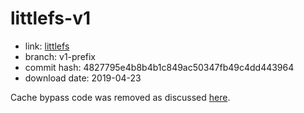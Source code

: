 littlefs-v1
===========

- link: [littlefs](https://github.com/ARMmbed/littlefs)
- branch: v1-prefix
- commit hash: 4827795e4b8b4b1c849ac50347fb49c4dd443964
- download date: 2019-04-23

Cache bypass code was removed as discussed [here](https://github.com/ARMmbed/littlefs/issues/158).
